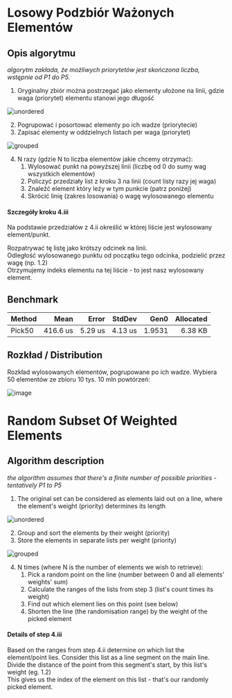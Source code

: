 # Losowy Podzbiór Ważonych Elementów

## Opis algorytmu

_algorytm zakłada, że możliwych priorytetów jest skończona liczba, wstępnie od P1 do P5._

1. Oryginalny zbiór można postrzegać jako elementy ułożone na linii, gdzie waga (priorytet) elementu stanowi jego długość

![unordered](https://user-images.githubusercontent.com/17947254/235475103-59920023-b5ab-47fd-a9df-84bfcbd0a564.svg)

2. Pogrupować i posortować elementy po ich wadze (priorytecie)
3. Zapisać elementy w oddzielnych listach per waga (priorytet)

![grouped](https://user-images.githubusercontent.com/17947254/235474801-1dac13e2-d2e1-41f9-8937-0b10b129f424.svg)

4. N razy (gdzie N to liczba elementów jakie chcemy otrzymać):
    1. Wylosować punkt na powyższej linii (liczbę od 0 do sumy wag wszystkich elementów)
    2. Policzyć przedziały list z kroku 3 na linii (count listy razy jej waga)
    3. Znaleźć element który leży w tym punkcie (patrz poniżej)
    4. Skrócić linię (zakres losowania) o wagę wylosowanego elementu
  
#### Szczegóły kroku 4.iii
Na podstawie przedziałów z 4.ii określić w której liście jest wylosowany element/punkt.

Rozpatrywać tę listę jako krótszy odcinek na linii.  
Odległość wylosowanego punktu od początku tego odcinka, podzielić przez wagę (np. 1.2)  
Otrzymujemy indeks elementu na tej liście - to jest nasz wylosowany element.

## Benchmark
| Method |     Mean |   Error |  StdDev |   Gen0 | Allocated |
|------- |---------:|--------:|--------:|-------:|----------:|
| Pick50 | 416.6 us | 5.29 us | 4.13 us | 1.9531 |   6.38 KB |

## Rozkład / Distribution
Rozkład wylosowanych elementów, pogrupowane po ich wadze. 
Wybiera 50 elementów ze zbioru 10 tys. 10 mln powtórzeń:

![image](https://user-images.githubusercontent.com/17947254/235504798-088d18e4-3f36-41fc-8fa2-7e1807dc0fb1.png)

# Random Subset Of Weighted Elements
## Algorithm description
_the algorithm assumes that there's a finite number of possible priorities - tentatively P1 to P5_

1. The original set can be considered as elements laid out on a line, where the element's weight (priority) determines its length

![unordered](https://user-images.githubusercontent.com/17947254/235475103-59920023-b5ab-47fd-a9df-84bfcbd0a564.svg)

2. Group and sort the elements by their weight (priority)
3. Store the elements in separate lists per weight (priority)

![grouped](https://user-images.githubusercontent.com/17947254/235474801-1dac13e2-d2e1-41f9-8937-0b10b129f424.svg)

4. N times (where N is the number of elements we wish to retrieve):
    1. Pick a random point on the line (number between 0 and all elements' weights' sum)
    2. Calculate the ranges of the lists from step 3 (list's count times its weight)
    3. Find out which element lies on this point (see below)
    4. Shorten the line (the randomisation range) by the weight of the picked element

  
#### Details of step 4.iii
Based on the ranges from step 4.ii determine on which list the element/point lies.
Consider this list as a line segment on the main line.  
Divide the distance of the point from this segment's start, by this list's weight (eg. 1.2)  
This gives us the index of the element on this list - that's our randomly picked element.
